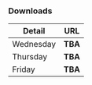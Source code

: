 

### Downloads

|  Detail         | URL |
|-----------|-----|
| Wednesday | **TBA**  |
| Thursday |  **TBA** |
| Friday |  **TBA** |
